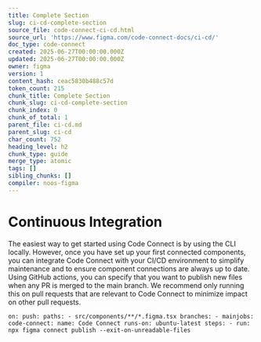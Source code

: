 ```yaml
---
title: Complete Section
slug: ci-cd-complete-section
source_file: code-connect-ci-cd.html
source_url: 'https://www.figma.com/code-connect-docs/ci-cd/'
doc_type: code-connect
created: 2025-06-27T00:00:00.000Z
updated: 2025-06-27T00:00:00.000Z
owner: figma
version: 1
content_hash: ceac5830b488c57d
token_count: 215
chunk_title: Complete Section
chunk_slug: ci-cd-complete-section
chunk_index: 0
chunk_of_total: 1
parent_file: ci-cd.md
parent_slug: ci-cd
char_count: 752
heading_level: h2
chunk_type: guide
merge_type: atomic
tags: []
sibling_chunks: []
compiler: noos-figma
---
```


# Continuous Integration

The easiest way to get started using Code Connect is by using the CLI locally. However, once you have set up your first connected components, you can integrate Code Connect with your CI/CD environment to simplify maintenance and to ensure component connections are always up to date. Using GitHub actions, you can specify that you want to publish new files when any PR is merged to the main branch. We recommend only running this on pull requests that are relevant to Code Connect to minimize impact on other pull requests.

```
on: push: paths: - src/components/**/*.figma.tsx branches: - mainjobs: code-connect: name: Code Connect runs-on: ubuntu-latest steps: - run: npx figma connect publish --exit-on-unreadable-files
```
